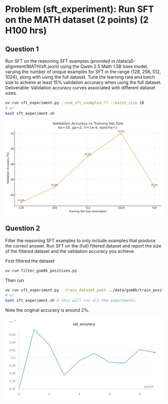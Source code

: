 # Problem (sft_experiment): Run SFT on the MATH dataset (2 points) (2 H100 hrs)

## Question 1

Run SFT on the reasoning SFT examples (provided in /data/a5-alignment/MATH/sft.jsonl)
using the Qwen 2.5 Math 1.5B base model, varying the number of unique examples for SFT in the range {128, 256, 512, 1024}, along with using the full dataset. Tune the learning rate and
batch size to achieve at least 15% validation accuracy when using the full dataset.
Deliverable: Validation accuracy curves associated with different dataset sizes.

```bash
uv run sft_experiment.py --num_sft_examples ?? --batch_size 10 
# or 
bash sft_experiment.sh
```

![](figures/sft_trainset_vs_validation.png)


## Question 2

Filter the reasoning SFT examples to only include examples that produce the correct answer. Run
SFT on the (full) filtered dataset and report the size of the filtered dataset and the validation
accuracy you achieve. 

First filtered the dataset
```bash
uv run filter_gsm8k_positives.py
```
Then run 
```bash 
uv run sft_experiment.py --train_dataset_path ../data/gsm8k/train_positives.jsonl
# or 
bash sft_experiment.sh # this will run all the experiments.
```

Note the original accuracy is around 2%.

![](figures/sft_filter_positives.png)


